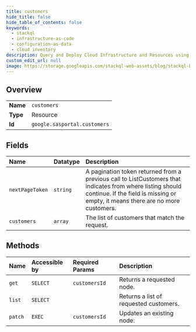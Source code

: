 ```yaml
---
title: customers
hide_title: false
hide_table_of_contents: false
keywords:
  - stackql
  - infrastructure-as-code
  - configuration-as-data
  - cloud inventory
description: Query and Deploy Cloud Infrastructure and Resources using SQL
custom_edit_url: null
image: https://storage.googleapis.com/stackql-web-assets/blog/stackql-blog-post-featured-image.png
---
```

  
    

## Overview
<table><tbody>
<tr><td><b>Name</b></td><td><code>customers</code></td></tr>
<tr><td><b>Type</b></td><td>Resource</td></tr>
<tr><td><b>Id</b></td><td><code>google.sasportal.customers</code></td></tr>
</tbody></table>

## Fields
| Name | Datatype | Description |
|:-----|:---------|:------------|
| `nextPageToken` | `string` | A pagination token returned from a previous call to ListCustomers that indicates from where listing should continue. If the field is missing or empty, it means there are no more customers. |
| `customers` | `array` | The list of customers that match the request. |
## Methods
| Name | Accessible by | Required Params | Description |
|:-----|:--------------|:----------------|:------------|
| `get` | `SELECT` | `customersId` | Returns a requested node. |
| `list` | `SELECT` |  | Returns a list of requested customers. |
| `patch` | `EXEC` | `customersId` | Updates an existing node. |
